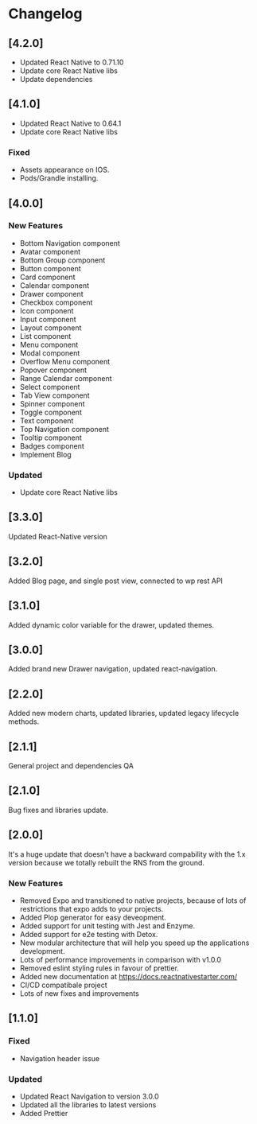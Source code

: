 # Changelog

## [4.2.0]

- Updated React Native to 0.71.10
- Update core React Native libs
- Update dependencies

## [4.1.0]

- Updated React Native to 0.64.1
- Update core React Native libs

### Fixed

- Assets appearance on IOS.
- Pods/Grandle installing. 

## [4.0.0]

### New Features
 - Bottom Navigation component
 - Avatar component
 - Bottom Group component
 - Button component
 - Card component
 - Calendar component
 - Drawer component
 - Checkbox component
 - Icon component
 - Input component
 - Layout component
 - List component
 - Menu component
 - Modal component
 - Overflow Menu component
 - Popover component
 - Range Calendar component
 - Select component
 - Tab View component
 - Spinner component
 - Toggle component
 - Text component
 - Top Navigation component
 - Tooltip component
 - Badges component 
 - Implement Blog
 
 ### Updated
 - Update core React Native libs

## [3.3.0]

Updated React-Native version

## [3.2.0]

Added Blog page, and single post view, connected to wp rest API

## [3.1.0]

Added dynamic color variable for the drawer, updated themes.

## [3.0.0]

Added brand new Drawer navigation, updated react-navigation.

## [2.2.0]

Added new modern charts, updated libraries, updated legacy lifecycle methods.

## [2.1.1]

General project and dependencies QA

## [2.1.0]

Bug fixes and libraries update.

## [2.0.0]

It's a huge update that doesn't have a backward compability with the 1.x version because we totally rebuilt the RNS from the ground.

### New Features

- Removed Expo and transitioned to native projects, because of lots of restrictions that expo adds to your projects.
- Added Plop generator for easy deveopment.
- Added support for unit testing with Jest and Enzyme.
- Added support for e2e testing with Detox.
- New modular architecture that will help you speed up the applications development.
- Lots of performance improvements in comparison with v1.0.0
- Removed eslint styling rules in favour of prettier.
- Added new documentation at https://docs.reactnativestarter.com/
- CI/CD compatibale project
- Lots of new fixes and improvements

## [1.1.0]

### Fixed

- Navigation header issue

### Updated

- Updated React Navigation to version 3.0.0
- Updated all the libraries to latest versions
- Added Prettier
